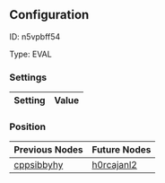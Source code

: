 # <nil>
## Configuration
ID:  n5vpbff54

Type: EVAL 


### Settings
| Setting | Value  |
| :------------------------ | ---------------------------------------- |
 




### Position
| Previous Nodes | Future Nodes |
| :------------- | ------------ |
| [cppsibbyhy](./cppsibbyhy.md) | [h0rcajanl2](./h0rcajanl2.md) |